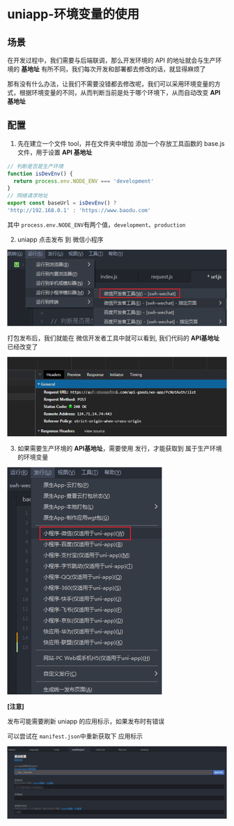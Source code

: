 # uniapp-环境变量的使用

## 场景

在开发过程中，我们需要与后端联调，那么开发环境的 API 的地址就会与生产环境的 **基地址** 有所不同，我们每次开发和部署都去修改的话，就显得麻烦了

那有没有什么办法，让我们不需要没错都去修改呢，我们可以采用环境变量的方式，根据环境变量的不同，从而判断当前是处于哪个环境下，从而自动改变 **API 基地址**



## 配置

1. 先在建立一个文件 tool，并在文件夹中增加 添加一个存放工具函数的 base.js 文件，用于设置 **API 基地址**

```javascript
// 判断是否是生产环境
function isDevEnv() {
  return process.env.NODE_ENV === 'development'
}
// 网络请求地址 
export const baseUrl = isDevEnv() ? 
'http://192.168.0.1' : 'https://www.baodu.com'
```

其中 `process.env.NODE_ENV`有两个值，`development`、`production`



2. uniapp 点击发布 到 微信小程序

![image.png](assets/1683534992541-ada95b7e-5000-4607-a7f6-c4fe058c5036.png)	

打包发布后，我们就能在 微信开发者工具中就可以看到, 我们代码的 **API基地址** 已经改变了

![image.png](assets/1683535320295-c2f9cee9-86ce-4390-afba-1ed122e06166.png)	



3. 如果需要生产环境的 **API基地址**，需要使用 发行，才能获取到 属于生产环境的环境变量

![image.png](assets/1683535392946-e54d733c-c6c1-4bdf-b275-9b1a05853df6.png)	

**[注意]**

发布可能需要刷新 uniapp 的应用标示，如果发布时有错误

可以尝试在 `manifest.json`中重新获取下 应用标示

![image.png](assets/1683535646301-0c43489d-c1d1-4794-8464-97818f693201.png)